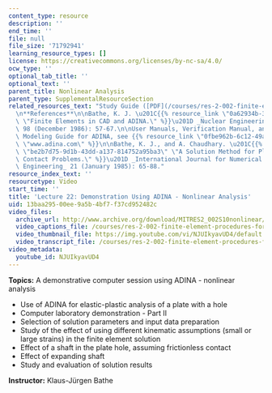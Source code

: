 ```yaml
---
content_type: resource
description: ''
end_time: ''
file: null
file_size: '71792941'
learning_resource_types: []
license: https://creativecommons.org/licenses/by-nc-sa/4.0/
ocw_type: ''
optional_tab_title: ''
optional_text: ''
parent_title: Nonlinear Analysis
parent_type: SupplementalResourceSection
related_resources_text: "Study Guide ([PDF](/courses/res-2-002-finite-element-procedures-for-solids-and-structures-spring-2010/resources/mitres2_002s10_lec22))\n\
  \n**References**\n\nBathe, K. J. \u201C{{% resource_link \"0a62934b-33fa-4fcb-bbd8-86de49c11163\"\
  \ \"Finite Elements in CAD and ADINA.\" %}}\u201D _Nuclear Engineering and Design_\
  \ 98 (December 1986): 57-67.\n\nUser Manuals, Verification Manual, and Theory and\
  \ Modeling Guide for ADINA, see {{% resource_link \"0fbe962b-6c12-49aa-a99a-8f8e74cc24a0\"\
  \ \"www.adina.com\" %}}\n\nBathe, K. J., and A. Chaudhary. \u201C{{% resource_link\
  \ \"be2b7d75-9d1b-43dd-a137-814752a95ba3\" \"A Solution Method for Planar and Axisymmetric\
  \ Contact Problems.\" %}}\u201D _International Journal for Numerical Methods in\
  \ Engineering_ 21 (January 1985): 65-88."
resource_index_text: ''
resourcetype: Video
start_time: ''
title: 'Lecture 22: Demonstration Using ADINA - Nonlinear Analysis'
uid: 13baa295-00ee-9a5b-4bf7-f37cd952482c
video_files:
  archive_url: http://www.archive.org/download/MITRES2_002S10nonlinear/MITRES2_002S10nonlinear_lec22_300k.mp4
  video_captions_file: /courses/res-2-002-finite-element-procedures-for-solids-and-structures-spring-2010/9d15fbab99255928b514912009e65e0b_NJUIkyavUD4.vtt
  video_thumbnail_file: https://img.youtube.com/vi/NJUIkyavUD4/default.jpg
  video_transcript_file: /courses/res-2-002-finite-element-procedures-for-solids-and-structures-spring-2010/8ef0d7dc1a085b8f632873316403bfb7_NJUIkyavUD4.pdf
video_metadata:
  youtube_id: NJUIkyavUD4
---
```


**Topics:** A demonstrative computer session using ADINA - nonlinear analysis

*   Use of ADINA for elastic-plastic analysis of a plate with a hole
*   Computer laboratory demonstration - Part II
*   Selection of solution parameters and input data preparation
*   Study of the effect of using different kinematic assumptions (small or large strains) in the finite element solution
*   Effect of a shaft in the plate hole, assuming frictionless contact
*   Effect of expanding shaft
*   Study and evaluation of solution results

**Instructor:** Klaus-Jürgen Bathe

